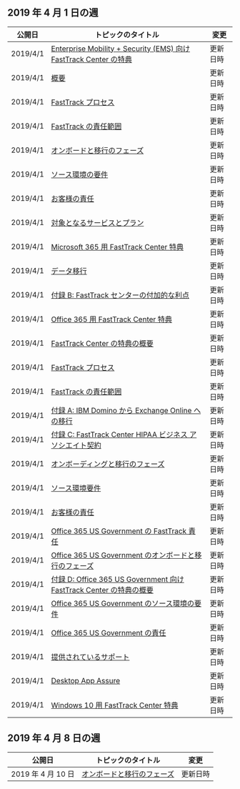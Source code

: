 <!-- This file is generated automatically each week. Changes made to this file will be overwritten.-->




## <a name="week-of-april-01-2019"></a>2019 年 4 月 1 日の週


| 公開日 |トピックのタイトル | 変更 |
|------|------------|--------|
| 2019/4/1 | [Enterprise Mobility + Security (EMS) 向け FastTrack Center の特典](/FastTrack/ems-fasttrack-benefit-for-ems) | 更新日時 |
| 2019/4/1 | [概要](/FastTrack/ems-fasttrack-benefit-overview) | 更新日時 |
| 2019/4/1 | [FastTrack プロセス](/FastTrack/ems-fasttrack-process) | 更新日時 |
| 2019/4/1 | [FastTrack の責任範囲](/FastTrack/ems-fasttrack-responsibilities) | 更新日時 |
| 2019/4/1 | [オンボードと移行のフェーズ](/FastTrack/ems-onboarding-phases) | 更新日時 |
| 2019/4/1 | [ソース環境の要件](/FastTrack/ems-source-environment-expectations) | 更新日時 |
| 2019/4/1 | [お客様の責任](/FastTrack/ems-your-responsibilities) | 更新日時 |
| 2019/4/1 | [対象となるサービスとプラン](/FastTrack/m365-eligible-services-and-plans) | 更新日時 |
| 2019/4/1 | [Microsoft 365 用 FastTrack Center 特典](/FastTrack/m365-fasttrack-benefit-overview) | 更新日時 |
| 2019/4/1 | [データ移行](/FastTrack/o365-data-migration) | 更新日時 |
| 2019/4/1 | [付録 B: FastTrack センターの付加的な利点](/FastTrack/o365-fasttrack-additional-benefits) | 更新日時 |
| 2019/4/1 | [Office 365 用 FastTrack Center 特典](/FastTrack/o365-fasttrack-benefit-for-office-365) | 更新日時 |
| 2019/4/1 | [FastTrack Center の特典の概要](/FastTrack/o365-fasttrack-benefit-overview) | 更新日時 |
| 2019/4/1 | [FastTrack プロセス](/FastTrack/o365-fasttrack-process) | 更新日時 |
| 2019/4/1 | [FastTrack の責任範囲](/FastTrack/o365-fasttrack-responsibilities) | 更新日時 |
| 2019/4/1 | [付録 A: IBM Domino から Exchange Online への移行](/FastTrack/o365-from-ibm-domino-to-exchange-online) | 更新日時 |
| 2019/4/1 | [付録 C: FastTrack Center HIPAA ビジネス アソシエイト契約](/FastTrack/o365-hipaa-business-associate-agreement) | 更新日時 |
| 2019/4/1 | [オンボーディングと移行のフェーズ](/FastTrack/o365-onboarding-and-migration) | 更新日時 |
| 2019/4/1 | [ソース環境要件](/FastTrack/o365-source-environment-expectations) | 更新日時 |
| 2019/4/1 | [お客様の責任](/FastTrack/o365-your-responsibilities) | 更新日時 |
| 2019/4/1 | [Office 365 US Government の FastTrack 責任](/FastTrack/us-gov-appendix-fasttrack-responsibilities) | 更新日時 |
| 2019/4/1 | [Office 365 US Government のオンボードと移行のフェーズ](/FastTrack/us-gov-appendix-onboarding-and-migration) | 更新日時 |
| 2019/4/1 | [付録 D: Office 365 US Government 向け FastTrack Center の特典の概要](/FastTrack/us-gov-appendix-overview) | 更新日時 |
| 2019/4/1 | [Office 365 US Government のソース環境の要件](/FastTrack/us-gov-appendix-source-environment-expectations) | 更新日時 |
| 2019/4/1 | [Office 365 US Government の責任](/FastTrack/us-gov-appendix-your-responsibilities) | 更新日時 |
| 2019/4/1 | [提供されているサポート](/FastTrack/win-10-daa-assistance-offered) | 更新日時 |
| 2019/4/1 | [Desktop App Assure](/FastTrack/win-10-desktop-app-assure) | 更新日時 |
| 2019/4/1 | [Windows 10 用 FastTrack Center 特典](/FastTrack/win-10-fasttrack-benefit-for-windows-10) | 更新日時 |


## <a name="week-of-april-08-2019"></a>2019 年 4 月 8 日の週


| 公開日 |トピックのタイトル | 変更 |
|------|------------|--------|
| 2019 年 4 月 10 日 | [オンボードと移行のフェーズ](/FastTrack/ems-onboarding-phases) | 更新日時 |
